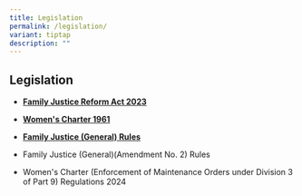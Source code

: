 ```yaml
---
title: Legislation
permalink: /legislation/
variant: tiptap
description: ""
---
```

<h2>Legislation</h2>
<p></p>
<ul data-tight="true" class="tight">
<li>
<p><strong><a href="https://sso.agc.gov.sg/Acts-Supp/18-2023/Published/20230612?DocDate=20230612" rel="noopener nofollow" target="_blank">Family Justice Reform Act 2023</a></strong>
</p>
<p></p>
</li>
<li>
<p><strong><a href="https://sso.agc.gov.sg/Act/WC1961" rel="noopener nofollow" target="_blank">Women's Charter 1961</a></strong>
</p>
<p></p>
</li>
<li>
<p><strong><a href="https://sso.agc.gov.sg/SL/FJA2014-S720-2024?DocDate=20240916" rel="noopener nofollow" target="_blank">Family Justice (General) Rules</a></strong>
</p>
<p></p>
</li>
<li>
<p>Family Justice (General)(Amendment No. 2) Rules</p>
<p></p>
</li>
<li>
<p>Women's Charter (Enforcement of Maintenance Orders under Division 3 of
Part 9) Regulations 2024</p>
<p></p>
</li>
</ul>
<p></p>